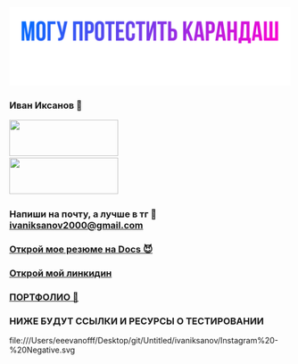![Header](https://github.com/IvanIksanov/ivaniksanov/blob/main/IMG_1538.PNG)
### Иван Иксанов 👋
<a rel="nofollow noopener noreferrer" href="https://t.me/evanovnew" target="_blank"><img rel="nofollow" src="https://i.ibb.co/tDPZfqM/IMG-5878.png" style="opacity:;width:195px;height:65px;border-square: 100px 100px 100px 100px ;" target="_blank"><br></a> 
<a rel="nofollow noopener noreferrer" href="https://www.instagram.com/eeevanofff/" target="_blank"><img rel="nofollow" src="Instagram%20-%20Negative.svg" style="opacity: 1;;width:195px;height:65px;border-square: 100px 100px 100px 100px ;" target="_blank"><br></a>
### Напиши на почту, а лучше в тг 💩 ivaniksanov2000@gmail.com
### [Открой мое резюме на Docs 😈](https://docs.google.com/document/d/1HRhtAmWjqkDpU7Tl_bUSwl8JZkZJrTy3cRrkINeLbnQ/edit?usp=sharing)
### [Открой мой линкидин](https://www.linkedin.com/in/ivan-iksanov-765794229/)
### [ПОРТФОЛИО 👾](https://drive.google.com/drive/folders/1tzLY46qKzsIftwOoA00wwULfRxo6GY-D?usp=sharing)

### НИЖЕ БУДУТ ССЫЛКИ И РЕСУРСЫ О ТЕСТИРОВАНИИ


file:///Users/eeevanofff/Desktop/git/Untitled/ivaniksanov/Instagram%20-%20Negative.svg
